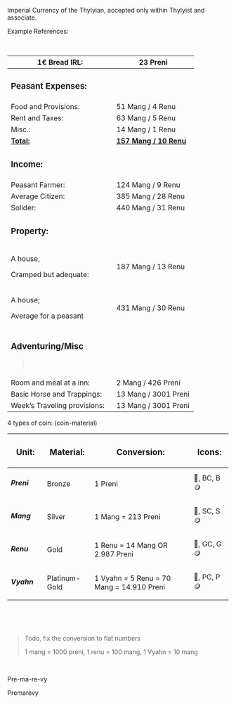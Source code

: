 ---
---

Imperial Currency of the Thylyian, accepted only within Thylyist and associate. 
 

Example References:

 

<table>
<colgroup>
<col style="width: 56%" />
<col style="width: 43%" />
</colgroup>
<thead>
<tr class="header">
<th>1€ Bread IRL:</th>
<th>23 Preni</th>
</tr>
</thead>
<tbody>
<tr class="odd">
<td><h3 id="peasant-expenses">Peasant Expenses:</h3></td>
<td> </td>
</tr>
<tr class="even">
<td>Food and Provisions:</td>
<td>51 Mang / 4 Renu</td>
</tr>
<tr class="odd">
<td>Rent and Taxes:</td>
<td>63 Mang / 5 Renu</td>
</tr>
<tr class="even">
<td>Misc.:</td>
<td>14 Mang / 1 Renu</td>
</tr>
<tr class="odd">
<td><strong><u>Total:</u></strong></td>
<td><strong><u>157 Mang / 10 Renu</u></strong></td>
</tr>
<tr class="even">
<td><h3 id="income">Income:</h3></td>
<td> </td>
</tr>
<tr class="odd">
<td>Peasant Farmer:</td>
<td>124 Mang / 9 Renu</td>
</tr>
<tr class="even">
<td>Average Citizen:</td>
<td>385 Mang / 28 Renu</td>
</tr>
<tr class="odd">
<td>Solider:</td>
<td>440 Mang / 31 Renu</td>
</tr>
<tr class="even">
<td><h3 id="property">Property:</h3></td>
<td> </td>
</tr>
<tr class="odd">
<td><p>A house,</p>
<p>Cramped but adequate:</p></td>
<td>187 Mang / 13 Renu</td>
</tr>
<tr class="even">
<td><p>A house;</p>
<p>Average for a peasant</p></td>
<td>431 Mang / 30 Renu</td>
</tr>
<tr class="odd">
<td><h3 id="adventuringmisc">Adventuring/Misc</h3>
<blockquote>
<p> </p>
</blockquote></td>
<td> </td>
</tr>
<tr class="even">
<td>Room and meal at a inn:</td>
<td>2 Mang / 426 Preni</td>
</tr>
<tr class="odd">
<td>Basic Horse and Trappings:</td>
<td>13 Mang / 3001 Preni</td>
</tr>
<tr class="even">
<td>Week’s Traveling provisions:</td>
<td>13 Mang / 3001 Preni</td>
</tr>
</tbody>
</table>

4 types of coin: (coin-material)

<table>
<colgroup>
<col style="width: 16%" />
<col style="width: 21%" />
<col style="width: 44%" />
<col style="width: 17%" />
</colgroup>
<thead>
<tr class="header">
<th><h3 id="unit">Unit:</h3></th>
<th><h3 id="material">Material:</h3></th>
<th><h3 id="conversion">Conversion: </h3></th>
<th><h3 id="icons">Icons:</h3></th>
</tr>
</thead>
<tbody>
<tr class="odd">
<td><h5 id="preni">Preni</h5></td>
<td>Bronze</td>
<td>1 Preni</td>
<td>🥉, BC, B🪙</td>
</tr>
<tr class="even">
<td><h5 id="mang">Mang</h5></td>
<td>Silver</td>
<td>1 Mang = 213 Preni</td>
<td>🥈, SC, S🪙</td>
</tr>
<tr class="odd">
<td><h5 id="renu">Renu</h5></td>
<td>Gold</td>
<td>1 Renu = 14 Mang OR 2.987 Preni</td>
<td>🏅, GC, G🪙</td>
</tr>
<tr class="even">
<td><h5 id="vyahn">Vyahn</h5></td>
<td>Platinum-Gold</td>
<td>1 Vyahn = 5 Renu = 70 Mang = 14.910 Preni</td>
<td>🪩, PC, P🪙</td>
</tr>
</tbody>
</table>

 

 

 > 
 > Todo, fix the conversion to flat numbers
 > 
 > 1 mang = 1000 preni, 1 renu = 100 mang, 1 Vyahn = 10 mang

 

Pre-ma-re-vy

Premarevy
